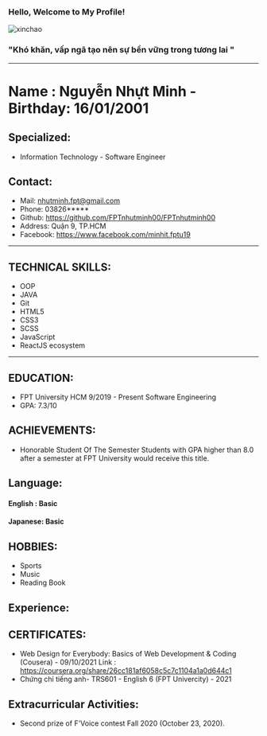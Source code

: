 ###                                                  Hello, Welcome to My Profile! 

![xinchao](https://user-images.githubusercontent.com/90835621/146675973-20c426b6-8fb6-4d1d-a47c-6639746101ba.gif)

 ### "Khó khăn, vấp ngã tạo nên sự bền vững trong tương lai "
  ___
  
# Name : Nguyễn Nhựt Minh - Birthday: 16/01/2001
 ## Specialized:
 * Information Technology - Software Engineer
 ## Contact:
   - Mail: nhutminh.fpt@gmail.com
   - Phone: 03826*****
   - Github: https://github.com/FPTnhutminh00/FPTnhutminh00
   - Address: Quận 9, TP.HCM
   - Facebook: https://www.facebook.com/minhit.fptu19
 ___
## TECHNICAL SKILLS:
  * OOP 
  * JAVA 
  * Git 
  * HTML5 
  * CSS3
  * SCSS 
  * JavaScript 
  * ReactJS ecosystem   
 ___
 
## EDUCATION:
 * FPT University HCM 9/2019 - Present
 Software Engineering 
 * GPA: 7.3/10
## ACHIEVEMENTS:
 * Honorable Student Of The Semester 
 Students with GPA higher than 8.0 after 
 a semester at FPT University would 
 receive this title.
## Language:
  #### English : Basic 
  #### Japanese: Basic 
## HOBBIES:
* Sports
* Music
* Reading Book
## Experience:
## CERTIFICATES:
* Web Design for Everybody: Basics of Web Development & Coding (Cousera) - 09/10/2021
 Link : https://coursera.org/share/26cc181af6058c5c7c1104a1a0d644c1
* Chứng chỉ tiếng anh- TRS601 - English 6 (FPT Univercity) - 2021
## Extracurricular Activities:
* Second prize of F'Voice contest Fall 2020 (October 23, 2020).
